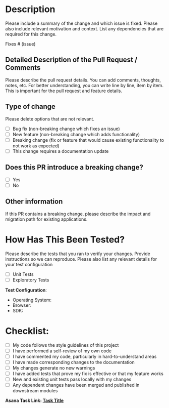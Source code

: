 # Description

Please include a summary of the change and which issue is fixed. Please also include relevant motivation and context. List any dependencies that are required for this change.

Fixes # (issue)

## Detailed Description of the Pull Request / Comments

Please describe the pull request details. You can add comments, thoughts, notes, etc. For better understanding, you can write line by line, item by item. This is important for the pull request and feature details.

## Type of change

Please delete options that are not relevant.

- [ ] Bug fix (non-breaking change which fixes an issue)
- [ ] New feature (non-breaking change which adds functionality)
- [ ] Breaking change (fix or feature that would cause existing functionality to not work as expected)
- [ ] This change requires a documentation update

## Does this PR introduce a breaking change?

- [ ] Yes
- [ ] No

## Other information

If this PR contains a breaking change, please describe the impact and migration path for existing applications.

# How Has This Been Tested?

Please describe the tests that you ran to verify your changes. Provide instructions so we can reproduce. Please also list any relevant details for your test configuration

- [ ] Unit Tests
- [ ] Exploratory Tests

**Test Configuration**:
* Operating System:
* Browser:
* SDK:

# Checklist:

- [ ] My code follows the style guidelines of this project
- [ ] I have performed a self-review of my own code
- [ ] I have commented my code, particularly in hard-to-understand areas
- [ ] I have made corresponding changes to the documentation
- [ ] My changes generate no new warnings
- [ ] I have added tests that prove my fix is effective or that my feature works
- [ ] New and existing unit tests pass locally with my changes
- [ ] Any dependent changes have been merged and published in downstream modules

**Asana Task Link: [Task Title](task-link)**